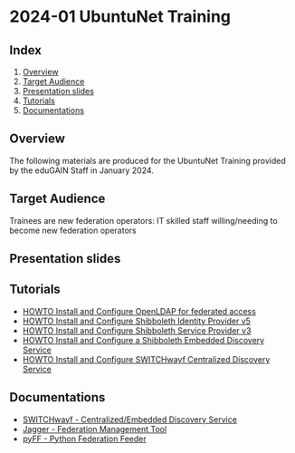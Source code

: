 # 2024-01 UbuntuNet Training

## Index

1.  [Overview](#overview)
2.  [Target Audience](#target-audience)
3.  [Presentation slides](#presentation-slides)
4.  [Tutorials](#tutorials)
5.  [Documentations](#documentations)

## Overview

The following materials are produced for the UbuntuNet Training provided
by the eduGAIN Staff in January 2024.

## Target Audience

Trainees are new federation operators: IT skilled staff willing/needing
to become new federation operators

## Presentation slides

## Tutorials

-   [HOWTO Install and Configure OpenLDAP for federated access](./tutorials/HOWTO-Install-and-Configure-OpenLDAP-for-federated-access.md)
-   [HOWTO Install and Configure Shibboleth Identity Provider v5](./tutorials/HOWTO-Install-and-Configure-a-Shibboleth-Identity-Provider-v5.md)
-   [HOWTO Install and Configure Shibboleth Service Provider v3](./tutorials/HOWTO-Install-and-Configure-a-Shibboleth-Service-Provider-v3.md)
-   [HOWTO Install and Configure a Shibboleth Embedded Discovery Service](./tutorials/HOWTO-Install-and-Configure-a-Shibboleth-Embedded-Discovery-Service.md)
-   [HOWTO Install and Configure SWITCHwayf Centralized Discovery Service](./tutorials/HOWTO-Install-and-Configure-SWITCHwayf-Centralized-Discovery-Service.md)

## Documentations

- [SWITCHwayf - Centralized/Embedded Discovery Service](https://gitlab.switch.ch/aai/SWITCHwayf)
- [Jagger - Federation Management Tool](https://github.com/Edugate/Jagger)
- [pyFF - Python Federation Feeder](https://pyff.io/)
